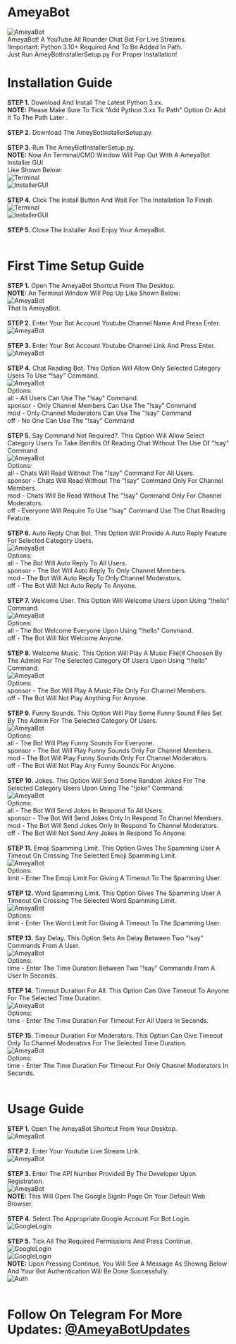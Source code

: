 # AmeyaBot
![AmeyaBot](https://github.com/AmeyaGurjar/AmeyBotAssets/raw/main/ameyBotUpdater.png)<br>
AmeyaBot! A YouTube All Rounder Chat Bot For Live Streams.<br>
!Important: Python 3.10+ Required And To Be Added In Path.<br>
Just Run AmeyBotInstallerSetup.py For Proper Installation!<nr>
# Installation Guide
**STEP 1.** Download And Install The Latest Python 3.xx.<br>
**NOTE:** Please Make Sure To Tick "Add Python 3.xx To Path" Option Or Add It To The Path Later
.<br><br>
**STEP 2.** Download The AmeyBotInstallerSetup.py.<br><br>
**STEP 3.** Run The AmeyBotInstallerSetup.py.<br>
**NOTE:** Now An Terminal/CMD Window Will Pop Out With A AmeyaBot Installer GUI<br>
Like Shown Below:<br>
![Terminal](https://github.com/AmeyaGurjar/AmeyBotAssets/raw/main/images/image.png)<br>
![InstallerGUI](https://github.com/AmeyaGurjar/AmeyBotAssets/raw/main/images/image-1.png)<br><br>
**STEP 4.** Click The Install Button And Wait For The Installation To Finish.<br>
![Terminal](https://github.com/AmeyaGurjar/AmeyBotAssets/raw/main/images/image-2.png)<br>
![InstallerGUI](https://github.com/AmeyaGurjar/AmeyBotAssets/raw/main/images/image-3.png)<br><br>
**STEP 5.** Close The Installer And Enjoy Your AmeyaBot.<br><br>
# First Time Setup Guide
**STEP 1.** Open The AmeyaBot Shortcut From The Desktop.<br>
**NOTE:** An Terminal Window Will Pop Up Like Shown Below:<br>
![AmeyaBot](https://github.com/AmeyaGurjar/AmeyBotAssets/raw/main/images/image-6.png)<br>
That Is AmeyaBot. <br><br>
**STEP 2.** Enter Your Bot Account Youtube Channel Name And Press Enter.<br>
![AmeyaBot](https://github.com/AmeyaGurjar/AmeyBotAssets/raw/main/images/image-62.png)<br><br>
**STEP 3.** Enter Your Bot Account Youtube Channel Link And Press Enter.<br>
![AmeyaBot](https://github.com/AmeyaGurjar/AmeyBotAssets/raw/main/images/image-7.png)<br><br>
**STEP 4.** Chat Reading Bot. This Option Will Allow Only Selected Category Users To Use "!say" Command.<br>
![AmeyaBot](https://github.com/AmeyaGurjar/AmeyBotAssets/raw/main/images/image-8.png)<br>
Options:<br>
all - All Users Can Use The "!say" Command.<br>
sponsor - Only Channel Members Can Use The "!say" Command<br>
mod - Only Channel Moderators Can Use The "!say" Command<br>
off - No One Can Use The "!say" Command<br><br>
**STEP 5.** Say Command Not Required?. This Option Will Allow Select Category Users To Take Benifits Of Reading Chat Without The Use Of "!say" Command<br>
![AmeyaBot](https://github.com/AmeyaGurjar/AmeyBotAssets/raw/main/images/image-9.png)<br>
Options:<br>
all - Chats Will Read Without The "!say" Command For All Users.<br>
sponsor - Chats Will Read Without The "!say" Command Only For Channel Members.<br>
mod - Chats Will Be Read Without The "!say" Command Only For Channel Moderators.<br>
off - Everyone Will Require To Use "!say" Command Use The Chat Reading Feature.<br><br>
**STEP 6.** Auto Reply Chat Bot. This Option Will Provide A Auto Reply Feature For Selected Category Users.<br>
![AmeyaBot](https://github.com/AmeyaGurjar/AmeyBotAssets/raw/main/images/image-10.png)<br>
Options: <br>
all - The Bot Will Auto Reply To All Users.<br>
sponsor - The Bot Will Auto Reply To Only Channel Members.<br>
mod - The Bot Will Auto Reply To Only Channel Moderators.<br>
off - The Bot Will Not Auto Reply To Anyone.<br><br>
**STEP 7.** Welcome User. This Option Will Welcome Users Upon Using "!hello" Command.<br>
![AmeyaBot](https://github.com/AmeyaGurjar/AmeyBotAssets/raw/main/images/image-17.png)<br>
Options:<br>
all - The Bot Welcome Everyone Upon Using "!hello" Command.<br>
off - The Bot Will Not Welcome Anyone.<br><br>
**STEP 8.** Welcome Music. This Option Will Play A Music File(If Choosen By The Admin) For The Selected Category Of Users Upon Using "!hello" Command.<br>
![AmeyaBot](https://github.com/AmeyaGurjar/AmeyBotAssets/raw/main/images/image-15.png)<br>
Options: <br>
sponsor - The Bot Will Play A Music File Only For Channel Members.<br>
off - The Bot Will Not Play Anything For Anyone.<br><br>
**STEP 9.** Funny Sounds. This Option Will Play Some Funny Sound Files Set By The Admin For The Selected Category Of Users.<br>
![AmeyaBot](https://github.com/AmeyaGurjar/AmeyBotAssets/raw/main/images/image-16.png)<br>
Options:<br>
all - The Bot Will Play Funny Sounds For Everyone.<br>
sponsor - The Bot Will Play Funny Sounds Only For Channel Members.<br>
mod - The Bot Will Play Funny Sounds Only For Channel Moderators.<br>
off - The Bot Will Not Play Any Funny Sounds For Anyone.<br><br>
**STEP 10.** Jokes. This Option Will Send Some Random Jokes For The Selected Category Users Upon Using The "!joke" Command.<br>
![AmeyaBot](https://github.com/AmeyaGurjar/AmeyBotAssets/raw/main/images/image-18.png)<br>
Options:<br>
all - The Bot Will Send Jokes In Respond To All Users.<br>
sponsor - The Bot Will Send Jokes Only In Respond To Channel Members.<br>
mod - The Bot Will Send Jokes Only In Respond To Channel Moderators.<br>
off - The Bot Will Not Send Any Jokes In Respond To Anyone.<br><br>
**STEP 11.** Emoji Spamming Limit. This Option Gives The Spamming User A Timeout On Crossing The Selected Emoji Spamming Limit.<br>
![AmeyaBot](https://github.com/AmeyaGurjar/AmeyBotAssets/raw/main/images/image-19.png)<br>
Options:<br>
limit - Enter The Emoji Limit For Giving A Timeout To The Spamming User.<br><br>
**STEP 12.** Word Spamming Limit. This Option Gives The Spamming User A Timeout On Crossing The Selected Word Spamming Limit.<br>
![AmeyaBot](https://github.com/AmeyaGurjar/AmeyBotAssets/raw/main/images/image-11.png)<br>
Options:<br>
limit - Enter The Word Limit For Giving A Timeout To The Spamming User.<br><br>
**STEP 13.** Say Delay. This Option Sets An Delay Between Two "!say" Commands From A User.<br>
![AmeyaBot](https://github.com/AmeyaGurjar/AmeyBotAssets/raw/main/images/image-21.png)<br>
Options:<br>
time - Enter The Time Duration Between Two "!say" Commands From A User In Seconds.<br><br>
**STEP 14.** Timeout Duration For All. This Option Can Give Timeout To Anyone For The Selected Time Duration.<br>
![AmeyaBot](https://github.com/AmeyaGurjar/AmeyBotAssets/raw/main/images/image-20.png)<br>
Options:<br>
time - Enter The Time Duration For Timeout For All Users In Seconds.<br><br>
**STEP 15.** Timeour Duration For Moderators. This Option Can Give Timeout Only To Channel Moderators For The Selected Time Duration.<br>
![AmeyaBot](https://github.com/AmeyaGurjar/AmeyBotAssets/raw/main/images/image-24.png)<br>
Options:<br>
time - Enter The Time Duration For Timeout For Only Channel Moderators In Seconds.<br><br>
# Usage Guide
**STEP 1.** Open The AmeyaBot Shortcut From Your Desktop.<br>
![AmeyaBot](https://github.com/AmeyaGurjar/AmeyBotAssets/raw/main/images/image-12.png)<br><br>
**STEP 2.** Enter Your Youtube Live Stream Link.<br>
![AmeyaBot](https://github.com/AmeyaGurjar/AmeyBotAssets/raw/main/images/image-14.png)<br><br>
**STEP 3.** Enter The API Number Provided By The Developer Upon Registration.<br>
![AmeyaBot](https://github.com/AmeyaGurjar/AmeyBotAssets/raw/main/images/image-28.png)<br>
**NOTE:** This Will Open The Google SignIn Page On Your Default Web Browser.<br><br>
**STEP 4.** Select The Appropriate Google Account For Bot Login.<br>
![GoogleLogin](https://github.com/AmeyaGurjar/AmeyBotAssets/raw/main/images/image-23.png)<br><br>
**STEP 5.** Tick All The Required Permissions And Press Continue.<br>
![GoogleLogin](https://github.com/AmeyaGurjar/AmeyBotAssets/raw/main/images/image-22.png)<br>
![GoogleLogin](https://github.com/AmeyaGurjar/AmeyBotAssets/raw/main/images/image-26.png)<br>
**NOTE:** Upon Pressing Continue, You Will See A Message As Showng Below And Your Bot Authentication Will Be Done Successfully.<br>
![Auth](https://github.com/AmeyaGurjar/AmeyBotAssets/raw/main/images/image-34.png)<br><br>
# Follow On Telegram For More Updates: [@AmeyaBotUpdates](https://t.me/AmeyaBotUpdates)
